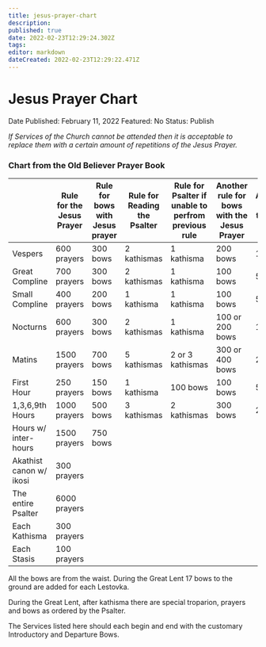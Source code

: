 ```yaml
---
title: jesus-prayer-chart
description: 
published: true
date: 2022-02-23T12:29:24.302Z
tags: 
editor: markdown
dateCreated: 2022-02-23T12:29:22.471Z
---
```


# Jesus Prayer Chart

Date Published: February 11, 2022
Featured: No
Status: Publish

*If Services of the Church cannot be attended then it is acceptable to replace them with a certain amount of repetitions of the Jesus Prayer.*

### Chart from the Old Believer Prayer Book

|  | Rule for the Jesus Prayer | Rule for bows with Jesus prayer | Rule for Reading the Psalter | Rule for Psalter if unable to perfrom previous rule | Another rule for bows with the Jesus Prayer | Alternative rule from the nomo-canon |
| --- | --- | --- | --- | --- | --- | --- |
| Vespers | 600 prayers | 300 bows | 2 kathismas | 1 kathisma | 200 bows | 100 bows |
| Great Compline | 700 prayers | 300 bows | 2 kathismas | 1 kathisma | 100 bows | 50 bows |
| Small Compline | 400 prayers | 200 bows | 1 kathisma | 1 kathisma | 100 bows | 50 bows |
| Nocturns | 600 prayers | 300 bows | 2 kathismas | 1 kathisma | 100 or 200 bows | 100 bows |
| Matins | 1500 prayers | 700 bows | 5 kathismas | 2 or 3 kathismas | 300 or 400 bows | 200 bows |
| First Hour | 250 prayers | 150 bows | 1 kathisma | 100 bows | 100 bows | 50 bows |
| 1,3,6,9th Hours | 1000 prayers | 500 bows | 3 kathismas | 2 kathismas | 300 bows | 200 bows |
| Hours w/ inter-hours | 1500 prayers | 750 bows |  |  |  |  |
| Akathist canon w/ ikosi | 300 prayers |  |  |  |  |  |
| The entire Psalter | 6000 prayers |  |  |  |  |  |
| Each Kathisma | 300 prayers |  |  |  |  |  |
| Each Stasis | 100 prayers |  |  |  |  |  |

All the bows are from the waist. During the Great Lent 17 bows to the ground are added for each Lestovka.

During the Great Lent, after kathisma there are special troparion, prayers and bows as ordered by the Psalter.

The Services listed here should each begin and end with the customary Introductory and Departure Bows.